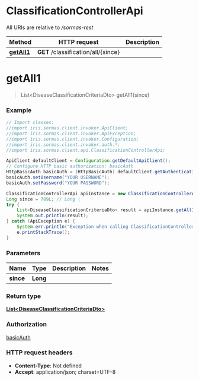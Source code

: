 # ClassificationControllerApi

All URIs are relative to */sormas-rest*

Method | HTTP request | Description
------------- | ------------- | -------------
[**getAll1**](ClassificationControllerApi.md#getAll1) | **GET** /classification/all/{since} | 

<a name="getAll1"></a>
# **getAll1**
> List&lt;DiseaseClassificationCriteriaDto&gt; getAll1(since)



### Example
```java
// Import classes:
//import iris.sormas.client.invoker.ApiClient;
//import iris.sormas.client.invoker.ApiException;
//import iris.sormas.client.invoker.Configuration;
//import iris.sormas.client.invoker.auth.*;
//import iris.sormas.client.api.ClassificationControllerApi;

ApiClient defaultClient = Configuration.getDefaultApiClient();
// Configure HTTP basic authorization: basicAuth
HttpBasicAuth basicAuth = (HttpBasicAuth) defaultClient.getAuthentication("basicAuth");
basicAuth.setUsername("YOUR USERNAME");
basicAuth.setPassword("YOUR PASSWORD");

ClassificationControllerApi apiInstance = new ClassificationControllerApi();
Long since = 789L; // Long | 
try {
    List<DiseaseClassificationCriteriaDto> result = apiInstance.getAll1(since);
    System.out.println(result);
} catch (ApiException e) {
    System.err.println("Exception when calling ClassificationControllerApi#getAll1");
    e.printStackTrace();
}
```

### Parameters

Name | Type | Description  | Notes
------------- | ------------- | ------------- | -------------
 **since** | **Long**|  |

### Return type

[**List&lt;DiseaseClassificationCriteriaDto&gt;**](DiseaseClassificationCriteriaDto.md)

### Authorization

[basicAuth](../README.md#basicAuth)

### HTTP request headers

 - **Content-Type**: Not defined
 - **Accept**: application/json; charset=UTF-8

